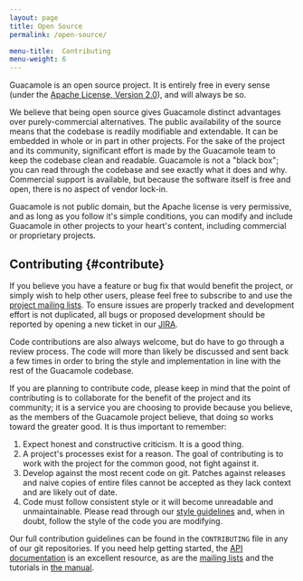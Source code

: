 ```yaml
---
layout: page 
title: Open Source
permalink: /open-source/

menu-title:  Contributing
menu-weight: 6
---
```


Guacamole is an open source project. It is entirely free in every sense (under
the [Apache License, Version 2.0](http://www.apache.org/licenses/LICENSE-2.0)),
and will always be so.

We believe that being open source gives Guacamole distinct advantages over
purely-commercial alternatives. The public availability of the source means
that the codebase is readily modifiable and extendable. It can be embedded in
whole or in part in other projects. For the sake of the project and its
community, significant effort is made by the Guacamole team to keep the
codebase clean and readable. Guacamole is not a "black box"; you can read
through the codebase and see exactly what it does and why. Commercial support
is available, but because the software itself is free and open, there is no
aspect of vendor lock-in.

Guacamole is not public domain, but the Apache license is very permissive, and
as long as you follow it's simple conditions, you can modify and include
Guacamole in other projects to your heart's content, including commercial or
proprietary projects.

Contributing {#contribute}
-----------------

If you believe you have a feature or bug fix that would benefit the project, or
simply wish to help other users, please feel free to subscribe to and use the
[project mailing lists](/support/#mailing-lists). To ensure issues are properly
tracked and development effort is not duplicated, all bugs or proposed
development should be reported by opening a new ticket in our
[JIRA](https://issues.apache.org/jira/browse/GUACAMOLE/).

Code contributions are also always welcome, but do have to go through a review
process. The code will more than likely be discussed and sent back a few times
in order to bring the style and implementation in line with the rest of the
Guacamole codebase.

If you are planning to contribute code, please keep in mind that the point of
contributing is to collaborate for the benefit of the project and its
community; it is a service you are choosing to provide because you believe, as
the members of the Guacamole project believe, that doing so works toward the
greater good. It is thus important to remember:

1. Expect honest and constructive criticism. It is a good thing.
2. A project's processes exist for a reason. The goal of contributing is to
   work with the project for the common good, not fight against it.
3. Develop against the most recent code on git. Patches against releases and
   naive copies of entire files cannot be accepted as they lack context and
   are likely out of date.
4. Code must follow consistent style or it will become unreadable and
   unmaintainable. Please read through our [style guidelines](/guac-style/) and,
   when in doubt, follow the style of the code you are modifying.

Our full contribution guidelines can be found in the `CONTRIBUTING` file in any
of our git repositories. If you need help getting started, the [API
documentation](/api-documentation) is an excellent resource, as are the
[mailing lists](/support/#mailing-lists) and the tutorials in [the
manual](/doc/gug/).

